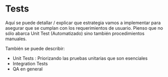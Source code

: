 # Tests #
Aquí se puede detallar / explicar que estrategia vamos a implementar para asegurar que se cumplan con los requerimientos de usuario. Pienso que no sólo abarca Unit Test (Automatizado) sino también procedimientos manuales.

También se puede describir:
* Unit Tests : Priorizando las pruebas unitarias que son esenciales
* Integration Tests
* QA en general
